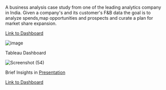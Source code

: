 A business analysis case study from one of the leading analytics company in India. Given a company's and its customer's F&B data the goal is to analyze spends,map opportunities and prospects and curate a plan for market share expansion.

[Link to Dashboard](https://public.tableau.com/app/profile/sankalp4/viz/FBBusinessAnalysis/Dashboard1)

![image](https://user-images.githubusercontent.com/75038775/125104818-6b819680-e0fb-11eb-82fa-7d0ac06df89e.png)


Tableau Dashboard

![Screenshot (54)](https://user-images.githubusercontent.com/75038775/123622996-967e0780-d82a-11eb-9cf3-732c569c22a3.png)

Brief Insights in [Presentation](https://github.com/SanKalp4/Tableau-Projects/blob/main/Food%20%26%20Bev%20Business%20Analysis/Presentation/T%23%23%23r%20Analytics%20Business%20Case%20Study%20presentation.pdf)


[Link to Dashboard](https://public.tableau.com/app/profile/sankalp4/viz/FBBusinessAnalysis/Dashboard1)
